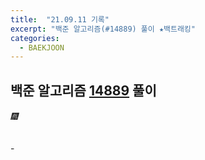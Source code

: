 ```yaml
---
title:  "21.09.11 기록"
excerpt: "백준 알고리즘(#14889) 풀이 ★백트래킹"
categories:
  - BAEKJOON
---
```



## 백준 알고리즘 [14889](https://www.acmicpc.net/problem/14889) 풀이

###### 🎆<br/>
-<br>

```java

```
<br>
